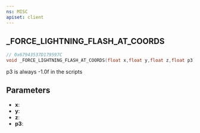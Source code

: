 ```yaml
---
ns: MISC
apiset: client
---
```

## _FORCE_LIGHTNING_FLASH_AT_COORDS

```c
// 0x67943537D179597C
void _FORCE_LIGHTNING_FLASH_AT_COORDS(float x,float y,float z,float p3);
```

p3 is always -1.0f in the scripts

## Parameters
* **x**:
* **y**:
* **z**:
* **p3**:



